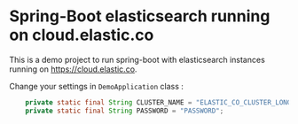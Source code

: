 # Spring-Boot elasticsearch running on cloud.elastic.co

This is a demo project to run spring-boot with elasticsearch instances running
on https://cloud.elastic.co.

Change your settings in `DemoApplication` class :

```java
	private static final String CLUSTER_NAME = "ELASTIC_CO_CLUSTER_LONG_ID";
	private static final String PASSWORD = "PASSWORD";
```


